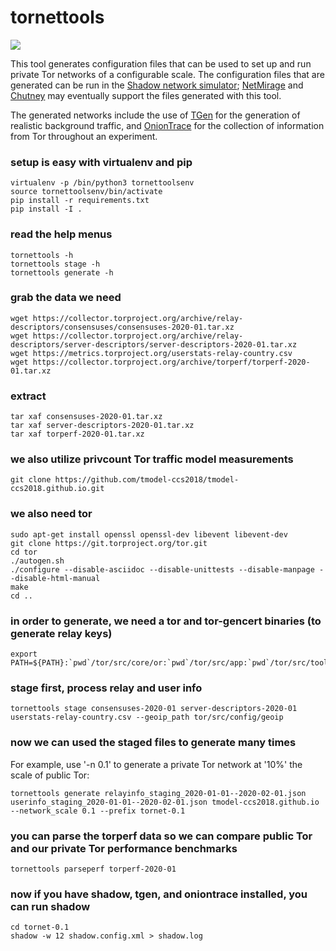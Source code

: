 # tornettools

![](https://github.com/shadow/tornettools/workflows/Build/badge.svg)

This tool generates configuration files that can be used to set up and run
private Tor networks of a configurable scale. The configuration files that
are generated can be run in the
[Shadow network simulator](https://github.com/shadow/shadow);
[NetMirage](https://crysp.uwaterloo.ca/software/netmirage)
and
[Chutney](https://gitweb.torproject.org/chutney.git)
may eventually support the files generated with this tool.

The generated networks include the use of
[TGen](https://github.com/shadow/tgen)
for the generation of realistic background traffic, and
[OnionTrace](https://github.com/shadow/oniontrace)
for the collection of information from Tor throughout an experiment.

### setup is easy with virtualenv and pip

    virtualenv -p /bin/python3 tornettoolsenv
    source tornettoolsenv/bin/activate
    pip install -r requirements.txt
    pip install -I .

### read the help menus

    tornettools -h
    tornettools stage -h
    tornettools generate -h

### grab the data we need

    wget https://collector.torproject.org/archive/relay-descriptors/consensuses/consensuses-2020-01.tar.xz
    wget https://collector.torproject.org/archive/relay-descriptors/server-descriptors/server-descriptors-2020-01.tar.xz
    wget https://metrics.torproject.org/userstats-relay-country.csv
    wget https://collector.torproject.org/archive/torperf/torperf-2020-01.tar.xz

### extract

    tar xaf consensuses-2020-01.tar.xz
    tar xaf server-descriptors-2020-01.tar.xz
    tar xaf torperf-2020-01.tar.xz

### we also utilize privcount Tor traffic model measurements

    git clone https://github.com/tmodel-ccs2018/tmodel-ccs2018.github.io.git

### we also need tor

    sudo apt-get install openssl openssl-dev libevent libevent-dev
    git clone https://git.torproject.org/tor.git
    cd tor
    ./autogen.sh
    ./configure --disable-asciidoc --disable-unittests --disable-manpage --disable-html-manual
    make
    cd ..

### in order to generate, we need a tor and tor-gencert binaries (to generate relay keys)

    export PATH=${PATH}:`pwd`/tor/src/core/or:`pwd`/tor/src/app:`pwd`/tor/src/tools

### stage first, process relay and user info

    tornettools stage consensuses-2020-01 server-descriptors-2020-01 userstats-relay-country.csv --geoip_path tor/src/config/geoip

### now we can used the staged files to generate many times

For example, use '-n 0.1' to generate a private Tor network at '10%' the scale of public Tor:

    tornettools generate relayinfo_staging_2020-01-01--2020-02-01.json userinfo_staging_2020-01-01--2020-02-01.json tmodel-ccs2018.github.io --network_scale 0.1 --prefix tornet-0.1

### you can parse the torperf data so we can compare public Tor and our private Tor performance benchmarks

    tornettools parseperf torperf-2020-01

### now if you have shadow, tgen, and oniontrace installed, you can run shadow

    cd tornet-0.1
    shadow -w 12 shadow.config.xml > shadow.log
